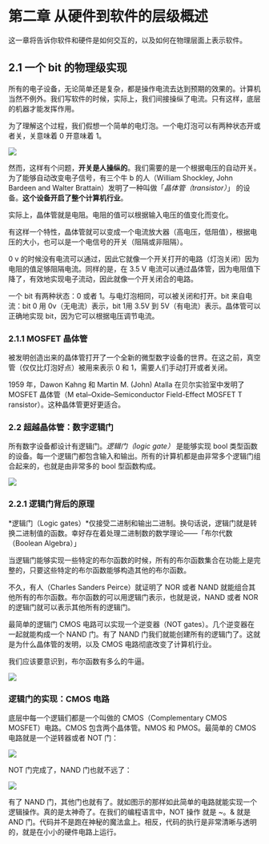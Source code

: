 # 第二章 从硬件到软件的层级概述



这一章将告诉你软件和硬件是如何交互的，以及如何在物理层面上表示软件。



## 2.1 一个 bit 的物理级实现



所有的电子设备，无论简单还是复杂，都是操作电流去达到预期的效果的。计算机当然不例外。我们写软件的时候，实际上，我们间接操纵了电流。只有这样，底层的机器才能发挥作用。



为了理解这个过程，我们假想一个简单的电灯泡。一个电灯泡可以有两种状态开或者关，关意味着 0 开意味着 1。



![](https://upload-images.jianshu.io/upload_images/15548795-c75443a3636baf56.png?imageMogr2/auto-orient/strip%7CimageView2/2/w/1240)



然而，这样有个问题，**开关是人操纵的**。我们需要的是一个根据电压的自动开关。为了能够自动改变电子信号，有三个牛 b 的人（William Shockley, John Bardeen and Walter Brattain）发明了一种叫做「*晶体管（transistor）*」 的设备。**这个设备开启了整个计算机行业**。



实际上，晶体管就是电阻。电阻的值可以根据输入电压的值变化而变化。



有这样一个特性，晶体管就可以变成一个电流放大器（高电压，低阻值），根据电压的大小，也可以是一个电信号的开关（阻隔或非阻隔）。

0 v 的时候没有电流可以通过，因此它就像一个开关打开的电路（灯泡关闭）因为电阻的值足够阻隔电流。同样的是，在 3.5 V 电流可以通过晶体管，因为电阻值下降了，有效地实现电子流动，因此就像一个开关闭合的电路。





一个 bit 有两种状态：0 或者 1。与电灯泡相同，可以被关闭和打开。bit 来自电流：bit 0 用 0v（无电流）表示，bit 1用 3.5V 到 5V（有电流）表示。晶体管可以正确地实现 bit，因为它可以根据电压调节电流。



### 2.1.1 MOSFET 晶体管



被发明创造出来的晶体管打开了一个全新的微型数字设备的世界。在这之前，真空管（仅仅比灯泡好点）被用来表示 0 和 1，需要人们手动打开或者关闭。



1959 年，Dawon Kahng 和 Martin M. (John) Atalla 在贝尔实验室中发明了 MOSFET 晶体管（M etal–Oxide–Semiconductor Field-Effect MOSFET T ransistor）。这种晶体管更好更适合。



### 2.2 超越晶体管：数字逻辑门



所有数字设备都设计有逻辑门。*逻辑门（logic gate）* 是能够实现 bool 类型函数的设备。每一个逻辑门都包含输入和输出。所有的计算机都是由非常多个逻辑门组合起来的，也就是由非常多的 bool 型函数构成。

![](https://upload-images.jianshu.io/upload_images/15548795-0914b1be96585bb4.png?imageMogr2/auto-orient/strip%7CimageView2/2/w/1240)

### 2.2.1 逻辑门背后的原理

*逻辑门（Logic gates）*仅接受二进制和输出二进制。换句话说，逻辑门就是转换二进制值的函数。幸好存在着处理二进制数的数学理论——「布尔代数（Boolean Algebra）」



当逻辑门能够实现一些特定的布尔函数的时候，所有的布尔函数集合在功能上是完整的，只要这些特定的布尔函数能够构造其他的布尔函数。



不久，有人（Charles Sanders Peirce）就证明了 NOR 或者 NAND 就能组合其他所有的布尔函数。布尔函数的可以用逻辑门表示，也就是说，NAND 或者 NOR 的逻辑门就可以表示其他所有的逻辑门。



最简单的逻辑门 CMOS 电路可以实现一个逆变器（NOT gates）。几个逆变器在一起就能构成一个 NAND 门。有了 NAND 门我们就能创建所有的逻辑门了。这就是为什么晶体管的发明，以及 CMOS 电路彻底改变了计算机行业。



我们应该要意识到，布尔函数有多么的牛逼。



![](https://upload-images.jianshu.io/upload_images/15548795-6f4ded1a20349a64.png?imageMogr2/auto-orient/strip%7CimageView2/2/w/1240)



### 逻辑门的实现：CMOS 电路



底层中每一个逻辑们都是一个叫做的 CMOS（Complementary CMOS MOSFET）电路。CMOS 包含两个晶体管。NMOS 和 PMOS。最简单的 CMOS 电路就是一个逆转器或者 NOT 门：



![](https://upload-images.jianshu.io/upload_images/15548795-ba206b6a07617803.png?imageMogr2/auto-orient/strip%7CimageView2/2/w/1240)



NOT 门完成了，NAND 门也就不远了：



![](https://upload-images.jianshu.io/upload_images/15548795-4de3f5e85a50347b.png?imageMogr2/auto-orient/strip%7CimageView2/2/w/1240)





有了 NAND 门，其他门也就有了。就如图示的那样如此简单的电路就能实现一个逻辑操作。真的是太神奇了。在我们的编程语言中，NOT 操作 就是 ~。& 就是 AND 门。代码并不是跑在神秘的魔法盒上。相反，代码的执行是非常清晰与透明的，就是在小小的硬件电路上运行。